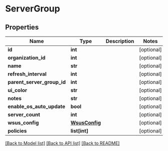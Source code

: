 # ServerGroup

## Properties
Name | Type | Description | Notes
------------ | ------------- | ------------- | -------------
**id** | **int** |  | [optional] 
**organization_id** | **int** |  | [optional] 
**name** | **str** |  | [optional] 
**refresh_interval** | **int** |  | [optional] 
**parent_server_group_id** | **int** |  | [optional] 
**ui_color** | **str** |  | [optional] 
**notes** | **str** |  | [optional] 
**enable_os_auto_update** | **bool** |  | [optional] 
**server_count** | **int** |  | [optional] 
**wsus_config** | [**WsusConfig**](WsusConfig.md) |  | [optional] 
**policies** | **list[int]** |  | [optional] 

[[Back to Model list]](./README.md#documentation-for-models) [[Back to API list]](../README.md#documentation-for-api-endpoints) [[Back to README]](../README.md)


